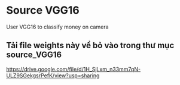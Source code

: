 # Source VGG16
User VGG16 to classify money on camera

## Tải file weights này về bỏ vào trong thư mục source_VGG16
https://drive.google.com/file/d/1H_SjLxm_n33mm7qN-ULZ9SGekgsrPefK/view?usp=sharing
